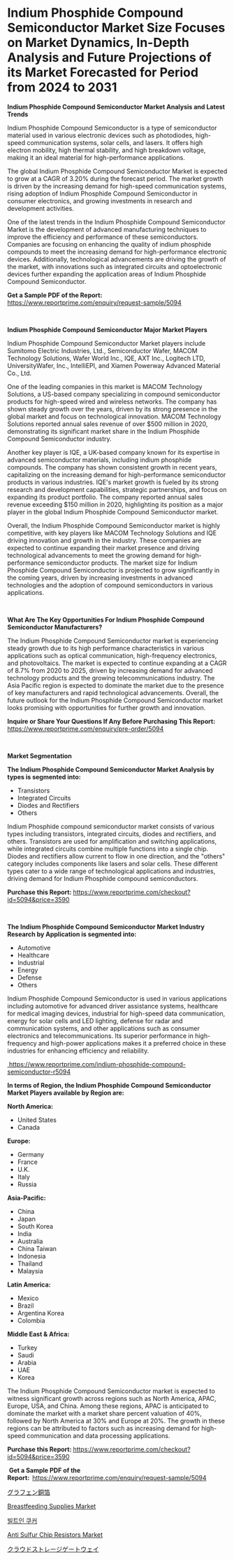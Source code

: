 <p><h1>Indium Phosphide Compound Semiconductor Market Size Focuses on Market Dynamics, In-Depth Analysis and Future Projections of its Market Forecasted for Period from 2024 to 2031</h1></p><p><strong>Indium Phosphide Compound Semiconductor Market Analysis and Latest Trends</strong></p>
<p><p>Indium Phosphide Compound Semiconductor is a type of semiconductor material used in various electronic devices such as photodiodes, high-speed communication systems, solar cells, and lasers. It offers high electron mobility, high thermal stability, and high breakdown voltage, making it an ideal material for high-performance applications.</p><p>The global Indium Phosphide Compound Semiconductor Market is expected to grow at a CAGR of 3.20% during the forecast period. The market growth is driven by the increasing demand for high-speed communication systems, rising adoption of Indium Phosphide Compound Semiconductor in consumer electronics, and growing investments in research and development activities.</p><p>One of the latest trends in the Indium Phosphide Compound Semiconductor Market is the development of advanced manufacturing techniques to improve the efficiency and performance of these semiconductors. Companies are focusing on enhancing the quality of indium phosphide compounds to meet the increasing demand for high-performance electronic devices. Additionally, technological advancements are driving the growth of the market, with innovations such as integrated circuits and optoelectronic devices further expanding the application areas of Indium Phosphide Compound Semiconductor.</p></p>
<p><strong>Get a Sample PDF of the Report:&nbsp;</strong> <a href="https://www.reportprime.com/enquiry/request-sample/5094">https://www.reportprime.com/enquiry/request-sample/5094</a></p>
<p>&nbsp;</p>
<p><strong>Indium Phosphide Compound Semiconductor Major Market Players</strong></p>
<p><p>Indium Phosphide Compound Semiconductor Market players include Sumitomo Electric Industries, Ltd., Semiconductor Wafer, MACOM Technology Solutions, Wafer World Inc., IQE, AXT Inc., Logitech LTD, UniversityWafer, Inc., IntelliEPI, and Xiamen Powerway Advanced Material Co., Ltd. </p><p>One of the leading companies in this market is MACOM Technology Solutions, a US-based company specializing in compound semiconductor products for high-speed wired and wireless networks. The company has shown steady growth over the years, driven by its strong presence in the global market and focus on technological innovation. MACOM Technology Solutions reported annual sales revenue of over $500 million in 2020, demonstrating its significant market share in the Indium Phosphide Compound Semiconductor industry.</p><p>Another key player is IQE, a UK-based company known for its expertise in advanced semiconductor materials, including indium phosphide compounds. The company has shown consistent growth in recent years, capitalizing on the increasing demand for high-performance semiconductor products in various industries. IQE's market growth is fueled by its strong research and development capabilities, strategic partnerships, and focus on expanding its product portfolio. The company reported annual sales revenue exceeding $150 million in 2020, highlighting its position as a major player in the global Indium Phosphide Compound Semiconductor market.</p><p>Overall, the Indium Phosphide Compound Semiconductor market is highly competitive, with key players like MACOM Technology Solutions and IQE driving innovation and growth in the industry. These companies are expected to continue expanding their market presence and driving technological advancements to meet the growing demand for high-performance semiconductor products. The market size for Indium Phosphide Compound Semiconductor is projected to grow significantly in the coming years, driven by increasing investments in advanced technologies and the adoption of compound semiconductors in various applications.</p></p>
<p>&nbsp;</p>
<p><strong>What Are The Key Opportunities For Indium Phosphide Compound Semiconductor Manufacturers?</strong></p>
<p><p>The Indium Phosphide Compound Semiconductor market is experiencing steady growth due to its high performance characteristics in various applications such as optical communication, high-frequency electronics, and photovoltaics. The market is expected to continue expanding at a CAGR of 8.7% from 2020 to 2025, driven by increasing demand for advanced technology products and the growing telecommunications industry. The Asia Pacific region is expected to dominate the market due to the presence of key manufacturers and rapid technological advancements. Overall, the future outlook for the Indium Phosphide Compound Semiconductor market looks promising with opportunities for further growth and innovation.</p></p>
<p><strong>Inquire or Share Your Questions If Any Before Purchasing This Report:</strong> <a href="https://www.reportprime.com/enquiry/pre-order/5094">https://www.reportprime.com/enquiry/pre-order/5094</a></p>
<p>&nbsp;</p>
<p><strong>Market Segmentation</strong></p>
<p><strong>The Indium Phosphide Compound Semiconductor Market Analysis by types is segmented into:</strong></p>
<p><ul><li>Transistors</li><li>Integrated Circuits</li><li>Diodes and Rectifiers</li><li>Others</li></ul></p>
<p><p>Indium Phosphide compound semiconductor market consists of various types including transistors, integrated circuits, diodes and rectifiers, and others. Transistors are used for amplification and switching applications, while integrated circuits combine multiple functions into a single chip. Diodes and rectifiers allow current to flow in one direction, and the "others" category includes components like lasers and solar cells. These different types cater to a wide range of technological applications and industries, driving demand for Indium Phosphide compound semiconductors.</p></p>
<p><strong>Purchase this Report:&nbsp;</strong><a href="https://www.reportprime.com/checkout?id=5094&price=3590">https://www.reportprime.com/checkout?id=5094&price=3590</a></p>
<p>&nbsp;</p>
<p><strong>The Indium Phosphide Compound Semiconductor Market Industry Research by Application is segmented into:</strong></p>
<p><ul><li>Automotive</li><li>Healthcare</li><li>Industrial</li><li>Energy</li><li>Defense</li><li>Others</li></ul></p>
<p><p>Indium Phosphide Compound Semiconductor is used in various applications including automotive for advanced driver assistance systems, healthcare for medical imaging devices, industrial for high-speed data communication, energy for solar cells and LED lighting, defense for radar and communication systems, and other applications such as consumer electronics and telecommunications. Its superior performance in high-frequency and high-power applications makes it a preferred choice in these industries for enhancing efficiency and reliability.</p></p>
<p><a href="https://www.reportprime.com/indium-phosphide-compound-semiconductor-r5094">&nbsp;https://www.reportprime.com/indium-phosphide-compound-semiconductor-r5094</a></p>
<p><strong>In terms of Region, the Indium Phosphide Compound Semiconductor Market Players available by Region are:</strong></p>
<p>
    <p> <strong> North America: </strong>
        <ul>
            <li>United States</li>
            <li>Canada</li>
        </ul>
        </p> 
    <p> <strong> Europe: </strong>
        <ul>
            <li>Germany</li>
            <li>France</li>
            <li>U.K.</li>
            <li>Italy</li>
            <li>Russia</li>
        </ul>
        </p> 
    <p> <strong> Asia-Pacific: </strong>
        <ul>
            <li>China</li>
            <li>Japan</li>
            <li>South Korea</li>
            <li>India</li>
            <li>Australia</li>
            <li>China Taiwan</li>
            <li>Indonesia</li>
            <li>Thailand</li>
            <li>Malaysia</li>
        </ul>
        </p> 
    <p> <strong> Latin America: </strong>
        <ul>
            <li>Mexico</li>
            <li>Brazil</li>
            <li>Argentina Korea</li>
            <li>Colombia</li>
        </ul>
        </p> 
    <p> <strong> Middle East & Africa: </strong>
        <ul>
            <li>Turkey</li>
            <li>Saudi</li>
            <li>Arabia</li>
            <li>UAE</li>
            <li>Korea</li>
        </ul>
    </p>
    </p>
<p><p>The Indium Phosphide Compound Semiconductor market is expected to witness significant growth across regions such as North America, APAC, Europe, USA, and China. Among these regions, APAC is anticipated to dominate the market with a market share percent valuation of 40%, followed by North America at 30% and Europe at 20%. The growth in these regions can be attributed to factors such as increasing demand for high-speed communication and data processing applications.</p></p>
<p><strong>Purchase this Report: </strong><a href="https://www.reportprime.com/checkout?id=5094&price=3590">https://www.reportprime.com/checkout?id=5094&price=3590</a></p>
<p>&nbsp;<strong>Get a Sample PDF of the Report:&nbsp;&nbsp;</strong><a href="https://www.reportprime.com/enquiry/request-sample/5094">https://www.reportprime.com/enquiry/request-sample/5094</a></p>
<p><strong></strong></p>
<p><p><a href="https://github.com/LeanneBruen2023/Market-Research-Report-List-1/blob/main/812334373912.md">グラフェン銅箔</a></p><p><a href="https://issuu.com/reportprime-2/docs/breastfeeding-supplies-market-size-2030.pptx">Breastfeeding Supplies Market</a></p><p><a href="https://github.com/TitusBoyer1/Market-Research-Report-List-1/blob/main/898988870446.md">빌트인 쿠커</a></p><p><a href="https://github.com/yemakinde/Market-Research-Report-List-2/blob/main/anti-sulfur-chip-resistors-market.md">Anti Sulfur Chip Resistors Market</a></p><p><a href="https://medium.com/@byroalenzuela76845/%E3%82%AF%E3%83%A9%E3%82%A6%E3%83%89%E3%82%B9%E3%83%88%E3%83%AC%E3%83%BC%E3%82%B8%E3%82%B2%E3%83%BC%E3%83%88%E3%82%A6%E3%82%A7%E3%82%A4%E5%B8%82%E5%A0%B4%E3%81%AE%E3%83%88%E3%83%AC%E3%83%B3%E3%83%89%E3%81%A8%E5%B8%82%E5%A0%B4%E5%88%86%E6%9E%90%E3%81%AF-%E6%9C%9F%E9%96%932024%E5%B9%B4%E3%81%8B%E3%82%892031%E5%B9%B4%E3%81%BE%E3%81%A7%E4%BA%88%E6%B8%AC%E3%81%95%E3%82%8C%E3%81%A6%E3%81%84%E3%81%BE%E3%81%99-6ec41dcd380f">クラウドストレージゲートウェイ</a></p></p>
